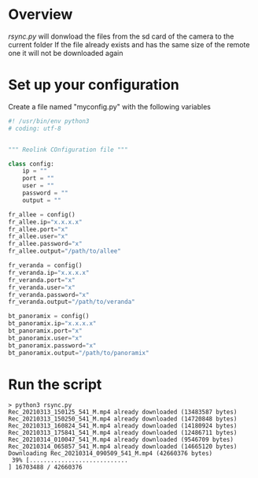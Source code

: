 # Overview
*rsync.py* will donwload the files from the sd card of the camera to the current folder
If the file already exists and has the same size of the remote one it will not be downloaded again

# Set up your configuration
Create a file named "myconfig.py" with the following variables

```python
#! /usr/bin/env python3
# coding: utf-8


""" Reolink COnfiguration file """

class config:
    ip = ""
    port = ""
    user = ""
    password = ""
    output = ""

fr_allee = config()
fr_allee.ip="x.x.x.x"
fr_allee.port="x"
fr_allee.user="x"
fr_allee.password="x"
fr_allee.output="/path/to/allee"

fr_veranda = config()
fr_veranda.ip="x.x.x.x"
fr_veranda.port="x"
fr_veranda.user="x"
fr_veranda.password="x"
fr_veranda.output="/path/to/veranda"

bt_panoramix = config()
bt_panoramix.ip="x.x.x.x"
bt_panoramix.port="x"
bt_panoramix.user="x"
bt_panoramix.password="x"
bt_panoramix.output="/path/to/panoramix"

```

# Run the script
```console
> python3 rsync.py 
Rec_20210313_150125_541_M.mp4 already downloaded (13483587 bytes)
Rec_20210313_150250_541_M.mp4 already downloaded (14720848 bytes)
Rec_20210313_160824_541_M.mp4 already downloaded (14180924 bytes)
Rec_20210313_175841_541_M.mp4 already downloaded (12486711 bytes)
Rec_20210314_010047_541_M.mp4 already downloaded (9546709 bytes)
Rec_20210314_065857_541_M.mp4 already downloaded (14665120 bytes)
Downloading Rec_20210314_090509_541_M.mp4 (42660376 bytes)
 39% [............................                                            ] 16703488 / 42660376
```
